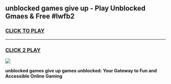 
## unblocked games give up - Play Unblocked Gmaes & Free #lwfb2
<h3>
<a href="https://premium.freeplayer.one?title=unblocked_games_give_up&ref=01M">CLICK TO PLAY</a></h3>
<hr>

<h3>
<a href="https://premium.freeplayer.one?title=unblocked_games_give_up&ref=01M">CLICK 2 PLAY</a>
  
</h3>

<a href="https://premium.freeplayer.one?title=unblocked_games_give_up&ref=01M"><img src="https://clearcache.store/games.png"></a>


**unblocked games give up games unblocked: Your Gateway to Fun and Accessible Online Gaming**
